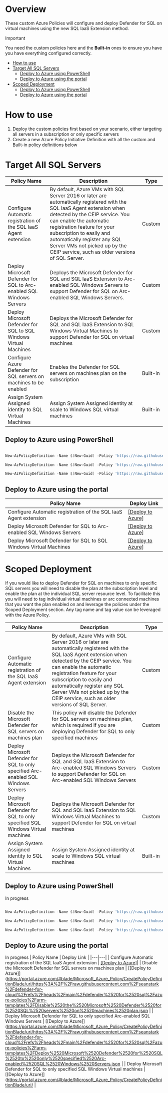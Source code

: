
# Overview
These custom Azure Policies will configure and deploy Defender for SQL on virtual machines using the new SQL IaaS Extension method.

> [!IMPORTANT]
> You need the custom policies here and the **Built-in** ones to ensure you have you have everything configured correctly.

- [How to use](#how-to-use)
- [Target All SQL Servers](#all-sql-servers)
   * [Deploy to Azure using PowerShell](#deploy-to-azure-using-powershell)
   * [Deploy to Azure using the portal](#deploy-to-azure-using-the-portal)
- [Scoped Deployment](#scoped-deployment)
   * [Deploy to Azure using PowerShell](#deploy-to-azure-using-powershell-1)
   * [Deploy to Azure using the portal](#deploy-to-azure-using-the-portal-1)

# How to use

1. Deploy the custom policies first based on your scenario, either targeting all servers in a subscription or only specific servers
2. Create a new Azure Policy Initiative Definition with all the custom and Built-in policy definitions below

# Target All SQL Servers

| Policy Name | Description | Type |
|---|---| --- |
| Configure Automatic registration of the SQL IaaS Agent extension | By default, Azure VMs with SQL Server 2016 or later are automatically registered with the SQL IaaS Agent extension when detected by the CEIP service. You can enable the automatic registration feature for your subscription to easily and automatically register any SQL Server VMs not picked up by the CEIP service, such as older versions of SQL Server. | Custom |
| Deploy Microsoft Defender for SQL to Arc-enabled SQL Windows Servers | Deploys the Microsoft Defender for SQL and SQL IaaS Extension to Arc-enabled SQL Windows Servers to support Defender for SQL on Arc-enabled SQL Windows Servers. | Custom |
| Deploy Microsoft Defender for SQL to SQL Windows Virtual Machines | Deploys the Microsoft Defender for SQL and SQL IaaS Extension to SQL Windows Virtual Machines to support Defender for SQL on virtual machines | Custom |
| Configure Azure Defender for SQL servers on machines to be enabled | Enables the Defender for SQL servers on machines plan on the subscription | Built-in |
| Assign System Assigned identity to SQL Virtual Machines | Assign System Assigned identity at scale to Windows SQL virtual machines | Built-in

## Deploy to Azure using PowerShell

``` powershell

New-AzPolicyDefinition -Name $(New-Guid) -Policy 'https://raw.githubusercontent.com/seanstark/defender-for-cloud/refs/heads/main/defender%20for%20sql/azure-policies/arm-templates/Configure%20Automatic%20registration%20of%20the%20SQL%20IaaS%20Agent%20extension.json'

New-AzPolicyDefinition -Name $(New-Guid) -Policy 'https://raw.githubusercontent.com/seanstark/defender-for-cloud/refs/heads/main/defender%20for%20sql/azure-policies/arm-templates/Deploy%20Microsoft%20Defender%20for%20SQL%20to%20Arc-enabled%20SQL%20Windows%20Servers.json'

New-AzPolicyDefinition -Name $(New-Guid) -Policy 'https://raw.githubusercontent.com/seanstark/defender-for-cloud/refs/heads/main/defender%20for%20sql/azure-policies/arm-templates/Deploy%20Microsoft%20Defender%20for%20SQL%20to%20SQL%20Windows%20Virtual%20Machines.json'

```

## Deploy to Azure using the portal

| Policy Name | Deploy Link |
|---|---|
| Configure Automatic registration of the SQL IaaS Agent extension | [[Deploy to Azure]](https://portal.azure.com/#blade/Microsoft_Azure_Policy/CreatePolicyDefinitionBlade/uri/https%3A%2F%2Fraw.githubusercontent.com%2Fseanstark%2Fdefender-for-cloud%2Frefs%2Fheads%2Fmain%2Fdefender%2520for%2520sql%2Fazure-policies%2Farm-templates%2FConfigure%2520Automatic%2520registration%2520of%2520the%2520SQL%2520IaaS%2520Agent%2520extension.json)|
| Deploy Microsoft Defender for SQL to Arc-enabled SQL Windows Servers | [[Deploy to Azure]](https://portal.azure.com/#blade/Microsoft_Azure_Policy/CreatePolicyDefinitionBlade/uri/https%3A%2F%2Fraw.githubusercontent.com%2Fseanstark%2Fdefender-for-cloud%2Frefs%2Fheads%2Fmain%2Fdefender%2520for%2520sql%2Fazure-policies%2Farm-templates%2FDeploy%2520Microsoft%2520Defender%2520for%2520SQL%2520to%2520Arc-enabled%2520SQL%2520Windows%2520Servers.json) |
| Deploy Microsoft Defender for SQL to SQL Windows Virtual Machines | [[Deploy to Azure]](https://portal.azure.com/#blade/Microsoft_Azure_Policy/CreatePolicyDefinitionBlade/uri/https%3A%2F%2Fraw.githubusercontent.com%2Fseanstark%2Fdefender-for-cloud%2Frefs%2Fheads%2Fmain%2Fdefender%2520for%2520sql%2Fazure-policies%2Farm-templates%2FDeploy%2520Microsoft%2520Defender%2520for%2520SQL%2520to%2520SQL%2520Windows%2520Virtual%2520Machines.json) |

# Scoped Deployment
If you would like to deploy Defender for SQL on machines to only specific SQL servers you will need to disable the plan at the subscription level and enable the plan at the individual SQL server resource level. To facilitate this you will need to tag individual virtual machines or arc connected machines that you want the plan enabled on and leverage the policies under the Scoped Deployment section. Any tag name and tag value can be leveraged with the Azure Policy.

| Policy Name | Description | Type |
|---|---| --- |
| Configure Automatic registration of the SQL IaaS Agent extension | By default, Azure VMs with SQL Server 2016 or later are automatically registered with the SQL IaaS Agent extension when detected by the CEIP service. You can enable the automatic registration feature for your subscription to easily and automatically register any SQL Server VMs not picked up by the CEIP service, such as older versions of SQL Server. | Custom |
| Disable the Microsoft Defender for SQL servers on machines plan | This policy will disable the Defender for SQL servers on machines plan, which is required if you are deploying Defender for SQL to only specified machines | Custom |
| Deploy Microsoft Defender for SQL to only specified Arc-enabled SQL Windows Servers | Deploys the Microsoft Defender for SQL and SQL IaaS Extension to Arc-enabled SQL Windows Servers to support Defender for SQL on Arc-enabled SQL Windows Servers | Custom |
| Deploy Microsoft Defender for SQL to only specified SQL Windows Virtual machines | Deploys the Microsoft Defender for SQL and SQL IaaS Extension to SQL Windows Virtual Machines to support Defender for SQL on virtual machines | Custom |
| Assign System Assigned identity to SQL Virtual Machines | Assign System Assigned identity at scale to Windows SQL virtual machines | Built-in |

## Deploy to Azure using PowerShell
In progress
``` powershell

New-AzPolicyDefinition -Name $(New-Guid) -Policy 'https://raw.githubusercontent.com/seanstark/defender-for-cloud/refs/heads/main/defender%20for%20sql/azure-policies/arm-templates/Configure%20Automatic%20registration%20of%20the%20SQL%20IaaS%20Agent%20extension.json'

New-AzPolicyDefinition -Name $(New-Guid) -Policy 'https://raw.githubusercontent.com/seanstark/defender-for-cloud/refs/heads/main/defender%20for%20sql/azure-policies/arm-templates/Disable%20the%20Microsoft%20Defender%20for%20SQL%20servers%20on%20machines%20plan.json'

New-AzPolicyDefinition -Name $(New-Guid) -Policy 'https://raw.githubusercontent.com/seanstark/defender-for-cloud/refs/heads/main/defender%20for%20sql/azure-policies/arm-templates/Deploy%20Microsoft%20Defender%20for%20SQL%20to%20only%20specified%20Arc-enabled%20SQL%20Windows%20Servers.json'

```

## Deploy to Azure using the portal
In progress
| Policy Name | Deploy Link |
|---|---|
| Configure Automatic registration of the SQL IaaS Agent extension | [[Deploy to Azure]](https://portal.azure.com/#blade/Microsoft_Azure_Policy/CreatePolicyDefinitionBlade/uri/https%3A%2F%2Fraw.githubusercontent.com%2Fseanstark%2Fdefender-for-cloud%2Frefs%2Fheads%2Fmain%2Fdefender%2520for%2520sql%2Fazure-policies%2Farm-templates%2FConfigure%2520Automatic%2520registration%2520of%2520the%2520SQL%2520IaaS%2520Agent%2520extension.json)|
| Disable the Microsoft Defender for SQL servers on machines plan | [[Deploy to Azure]](https://portal.azure.com/#blade/Microsoft_Azure_Policy/CreatePolicyDefinitionBlade/uri/https%3A%2F%2Fraw.githubusercontent.com%2Fseanstark%2Fdefender-for-cloud%2Frefs%2Fheads%2Fmain%2Fdefender%2520for%2520sql%2Fazure-policies%2Farm-templates%2FDisable%2520the%2520Microsoft%2520Defender%2520for%2520SQL%2520servers%2520on%2520machines%2520plan.json |
| Deploy Microsoft Defender for SQL to only specified Arc-enabled SQL Windows Servers | [[Deploy to Azure]](https://portal.azure.com/#blade/Microsoft_Azure_Policy/CreatePolicyDefinitionBlade/uri/https%3A%2F%2Fraw.githubusercontent.com%2Fseanstark%2Fdefender-for-cloud%2Frefs%2Fheads%2Fmain%2Fdefender%2520for%2520sql%2Fazure-policies%2Farm-templates%2FDeploy%2520Microsoft%2520Defender%2520for%2520SQL%2520to%2520only%2520specified%2520Arc-enabled%2520SQL%2520Windows%2520Servers.json |
| Deploy Microsoft Defender for SQL to only specified SQL Windows Virtual machines | [[Deploy to Azure]](https://portal.azure.com/#blade/Microsoft_Azure_Policy/CreatePolicyDefinitionBlade/uri/ |
